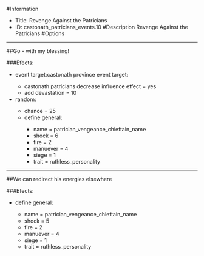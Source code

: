 #Information
 - Title: Revenge Against the Patricians
 - ID: castonath_patricians_events.10
#Description
Revenge Against the Patricians
#Options

___
##Go - with my blessing!

###Efects:<ul><li>event target:castonath province event target:</li><ul><li>castonath patricians decrease influence effect = yes</li><li>add devastation = 10</li></ul><li>random:</li><ul><li>chance = 25</li><li>define general:</li><ul><li>name = patrician_vengeance_chieftain_name</li><li>shock = 6</li><li>fire = 2</li><li>manuever = 4</li><li>siege = 1</li><li>trait = ruthless_personality</li></ul></ul></ul>

___
##We can redirect his energies elsewhere

###Efects:<ul><li>define general:</li><ul><li>name = patrician_vengeance_chieftain_name</li><li>shock = 5</li><li>fire = 2</li><li>manuever = 4</li><li>siege = 1</li><li>trait = ruthless_personality</li></ul></ul>
